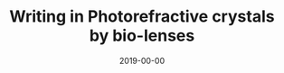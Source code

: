---
title: "Writing in Photorefractive crystals by bio-lenses"
collection: publications
permalink: /publication/2019_Miccio_2019_Conference_on_Lasers_and_Electro-Optics_Europe_&_European_Quantum_Electronics_Conference_(CLEO/Europe-EQEC)
date: 2019-00-00
venue: '2019 Conference on Lasers and Electro-Optics Europe &amp; European Quantum Electronics Conference (CLEO/Europe-EQEC)'
DOI: 'nan'
---